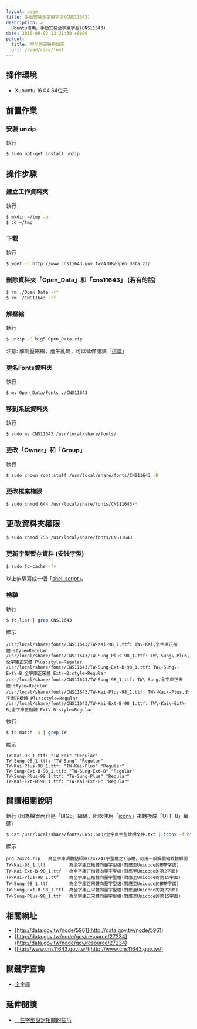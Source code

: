 ```yaml
---
layout: page
title: 手動安裝全字庫字型(CNS11643)
description: >
  Ubuntu環境，手動安裝全字庫字型(CNS11643)
date: 2016-09-02 13:21:30 +0800
parent:
  title: 字型的安裝與設定
  url: /read/case/font
---
```


## 操作環境

* Xubuntu 16.04 64位元

## 前置作業

### 安裝 unzip

執行

``` sh
$ sudo apt-get install unzip
```

## 操作步驟

### 建立工作資料夾

執行

``` sh
$ mkdir ~/tmp -p
$ cd ~/tmp
```

### 下載

執行

``` sh
$ wget -c http://www.cns11643.gov.tw/AIDB/Open_Data.zip
```

### 刪除資料夾「Open_Data」和「cns11643」 (若有的話)

``` sh
$ rm ./Open_Data -rf
$ rm ./CNS11643 -rf
```

### 解壓縮

執行

``` sh
$ unzip -O big5 Open_Data.zip
```

注意: 解開壓縮檔，產生亂碼，可以延伸閱讀「[這篇](/book-ubuntu-qna/read/case/file-archiving-and-compression/zip/unzip-big5.html)」

### 更名Fonts資料夾

執行

``` sh
$ mv Open_Data/Fonts ./CNS11643
```

### 移到系統資料夾

執行

``` sh
$ sudo mv CNS11643 /usr/local/share/fonts/
```

### 更改「Owner」和「Group」

執行

``` sh
$ sudo chown root:staff /usr/local/share/fonts/CNS11643 -R
```

### 更改檔案權限

``` sh
$ sudo chmod 644 /usr/local/share/fonts/CNS11643/*
```


## 更改資料夾權限

``` sh
$ sudo chmod 755 /usr/local/share/fonts/CNS11643
```

### 更新字型暫存資料 (安裝字型)

``` sh
$ sudo fc-cache -fv
```

以上步驟寫成一個「[shell script](/book-ubuntu-qna/read/case/font/cns11643/script/install-cns11643-font.sh)」。



### 檢驗

執行

``` sh
$ fc-list | grep CNS11643
```

顯示

```
/usr/local/share/fonts/CNS11643/TW-Kai-98_1.ttf: TW\-Kai,全字庫正楷體:style=Regular
/usr/local/share/fonts/CNS11643/TW-Sung-Plus-98_1.ttf: TW\-Sung\-Plus,全字庫正宋體 Plus:style=Regular
/usr/local/share/fonts/CNS11643/TW-Sung-Ext-B-98_1.ttf: TW\-Sung\-Ext\-B,全字庫正宋體 Ext\-B:style=Regular
/usr/local/share/fonts/CNS11643/TW-Sung-98_1.ttf: TW\-Sung,全字庫正宋體:style=Regular
/usr/local/share/fonts/CNS11643/TW-Kai-Plus-98_1.ttf: TW\-Kai\-Plus,全字庫正楷體 Plus:style=Regular
/usr/local/share/fonts/CNS11643/TW-Kai-Ext-B-98_1.ttf: TW\-Kai\-Ext\-B,全字庫正楷體 Ext\-B:style=Regular
```

執行

``` sh
$ fc-match -a | grep TW
```

顯示

```
TW-Kai-98_1.ttf: "TW-Kai" "Regular"
TW-Sung-98_1.ttf: "TW-Sung" "Regular"
TW-Kai-Plus-98_1.ttf: "TW-Kai-Plus" "Regular"
TW-Sung-Ext-B-98_1.ttf: "TW-Sung-Ext-B" "Regular"
TW-Sung-Plus-98_1.ttf: "TW-Sung-Plus" "Regular"
TW-Kai-Ext-B-98_1.ttf: "TW-Kai-Ext-B" "Regular"
```

## 閱讀相關說明

執行 (因為檔案內容是「BIG5」編碼，所以使用「[iconv](http://manpages.ubuntu.com/manpages/xenial/en/man1/iconv.1.html)」來轉換成「UTF-8」編碼)

``` sh
$ cat /usr/local/share/fonts/CNS11643/全字庫字型說明文件.txt | iconv -f big5 -t utf8
```

顯示

```
png_24x24.zip   為全字庫明體點矩陣(24x24)字型檔之zip檔，可用一般解壓縮軟體解開
TW-Kai-98_1.ttf         為全字庫正楷體向量字型檔(對應至Unicode的BMP字面)
TW-Kai-Ext-B-98_1.ttf   為全字庫正楷體向量字型檔(對應至Unicode的第2字面)
TW-Kai-Plus-98_1.ttf    為全字庫正楷體向量字型檔(對應至Unicode的第15字面)
TW-Sung-98_1.ttf        為全字庫正宋體向量字型檔(對應至Unicode的BMP字面)
TW-Sung-Ext-B-98_1.ttf  為全字庫正宋體向量字型檔(對應至Unicode的第2字面)
TW-Sung-Plus-98_1.ttf   為全字庫正宋體向量字型檔(對應至Unicode的第15字面)
```



## 相關網址

* [http://data.gov.tw/node/5961](http://data.gov.tw/node/5961)
* [http://data.gov.tw/node/gov/resource/27234](http://data.gov.tw/node/gov/resource/27234)
* [http://www.cns11643.gov.tw/](http://www.cns11643.gov.tw/)

## 關鍵字查詢

* [全字庫](https://www.google.com.tw/#q=%E5%85%A8%E5%AD%97%E5%BA%AB)

## 延伸閱讀

* [一些字型設定相關的技巧](https://samwhelp.github.io/book-ubuntu-basic-skill/book/content/font/index.html)
